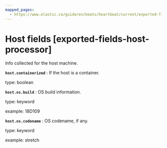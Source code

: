 ```yaml
---
mapped_pages:
  - https://www.elastic.co/guide/en/beats/heartbeat/current/exported-fields-host-processor.html
---
```


<!-- This file is generated! See scripts/generate_fields_docs.py -->

# Host fields [exported-fields-host-processor]

Info collected for the host machine.

**`host.containerized`**
:   If the host is a container.

type: boolean


**`host.os.build`**
:   OS build information.

type: keyword

example: 18D109


**`host.os.codename`**
:   OS codename, if any.

type: keyword

example: stretch


